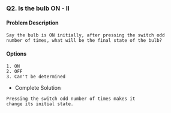 ### Q2. Is the bulb ON - II
#### Problem Description
```text
Say the bulb is ON initially, after pressing the switch odd 
number of times, what will be the final state of the bulb?
```
#### Options
```text
1. ON
2. OFF
3. Can't be determined
```

* Complete Solution
```text
Pressing the switch odd number of times makes it 
change its initial state.
```
